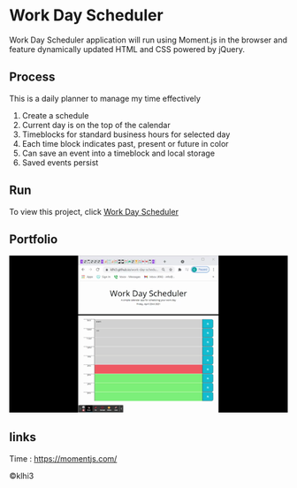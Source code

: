 # Work Day Scheduler
   
  Work Day Scheduler application will run using Moment.js in the browser and feature dynamically updated HTML and CSS powered by jQuery.
  

## Process

This is a daily planner to manage my time effectively

1. Create a schedule
2. Current day is on the top of the calendar
3. Timeblocks for standard business hours for selected day
4. Each time block indicates past, present or future in color 
5. Can save an event into a timeblock and local storage
6. Saved events persist
    
  
 ## Run
To view this project, click [Work Day Scheduler](https://klhi3.github.io/work-day-scheduler/)
  
  
 ## Portfolio
![Work Day Scheduler](./assets/images/page.gif)
  
  
## links
Time : https://momentjs.com/
  
   

:copyright:klhi3
